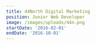```yaml
---
title: 44North Digital Marketing
position: Junior Web Developer
image: /images/uploads/44n.png
startDate: '2016-02-01'
endDate: '2016-10-01'
---
```


